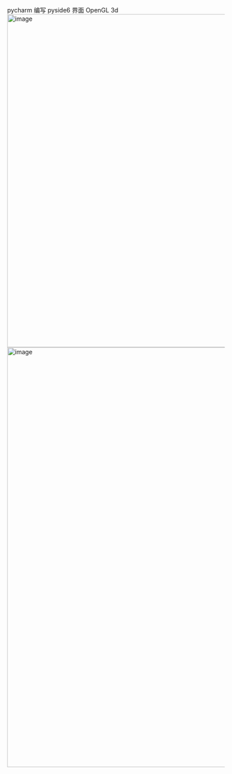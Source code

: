 pycharm 编写
pyside6 界面
OpenGL 3d
<img width="772" alt="image" src="https://github.com/dangxj03/IGCVieW/assets/156382291/a4fbf9f0-e74b-403d-8d78-bba002d5f51a">
<img width="973" alt="image" src="https://github.com/dangxj03/IGCVieW/assets/156382291/b664aa80-eda6-4c64-8039-3aca4bd4806d">
